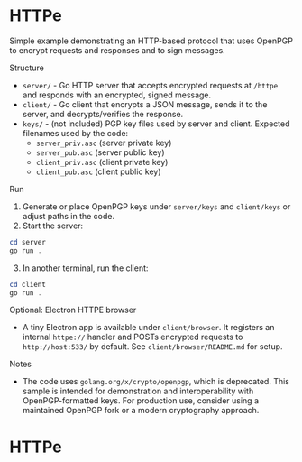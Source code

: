 # HTTPe

Simple example demonstrating an HTTP-based protocol that uses OpenPGP to encrypt requests and responses and to sign messages.

Structure
- `server/` - Go HTTP server that accepts encrypted requests at `/httpe` and responds with an encrypted, signed message.
- `client/` - Go client that encrypts a JSON message, sends it to the server, and decrypts/verifies the response.
- `keys/` - (not included) PGP key files used by server and client. Expected filenames used by the code:
  - `server_priv.asc` (server private key)
  - `server_pub.asc` (server public key)
  - `client_priv.asc` (client private key)
  - `client_pub.asc` (client public key)

Run
1. Generate or place OpenPGP keys under `server/keys` and `client/keys` or adjust paths in the code.
2. Start the server:

```powershell
cd server
go run .
```

3. In another terminal, run the client:

```powershell
cd client
go run .
```

Optional: Electron HTTPE browser
- A tiny Electron app is available under `client/browser`. It registers an internal `httpe://` handler and POSTs encrypted requests to `http://host:533/` by default. See `client/browser/README.md` for setup.

Notes
- The code uses `golang.org/x/crypto/openpgp`, which is deprecated. This sample is intended for demonstration and interoperability with OpenPGP-formatted keys. For production use, consider using a maintained OpenPGP fork or a modern cryptography approach.
# HTTPe

